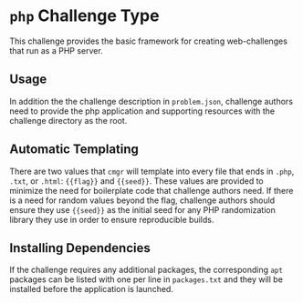 # `php` Challenge Type

This challenge provides the basic framework for creating web-challenges that
run as a PHP server.

## Usage

In addition the the challenge description in `problem.json`, challenge authors
need to provide the php application and supporting resources with the
challenge directory as the root.

## Automatic Templating

There are two values that `cmgr` will template into every file that ends in
`.php`, `.txt`, or `.html`:  `{{flag}}` and `{{seed}}`.  These values are
provided to minimize the need for boilerplate code that challenge authors
need.  If there is a need for random values beyond the flag, challenge authors
should ensure they use `{{seed}}` as the initial seed for any PHP
randomization library they use in order to ensure reproducible builds.

## Installing Dependencies

If the challenge requires any additional packages, the corresponding `apt`
packages can be listed with one per line in `packages.txt` and they will be
installed before the application is launched.
